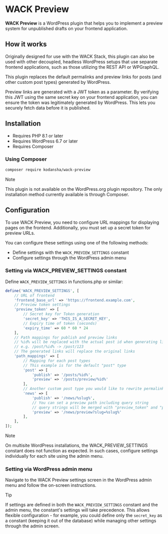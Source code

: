 # WACK Preview

**WACK Preview** is a WordPress plugin that helps you to implement a preview
system for unpublished drafts on your frontend application.

## How it works

Originally designed for use with the WACK Stack, this plugin can also be used
with other decoupled, headless WordPress setups that use separate frontend
applications, such as those utilizing the REST API or WPGraphQL.

This plugin replaces the default permalinks and preview links for posts (and
other custom post types) generated by WordPress.

Preview links are generated with a JWT token as a parameter. By verifying this
JWT using the same secret key on your frontend application, you can ensure the
token was legitimately generated by WordPress. This lets you securely fetch data
before it is published.

## Installation

- Requires PHP 8.1 or later
- Requires WordPress 6.7 or later
- Requires Composer

### Using Composer

```bash
composer require kodansha/wack-preview
```

> [!NOTE]
> This plugin is not available on the WordPress.org plugin repository.
> The only installation method currently available is through Composer.

## Configuration

To use WACK Preview, you need to configure URL mappings for displaying pages on
the frontend. Additionally, you must set up a secret token for preview URLs.

You can configure these settings using one of the following methods:

- Define settings with the `WACK_PREVIEW_SETTINGS` constant
- Configure settings through the WordPress admin menu

### Setting via WACK_PREVIEW_SETTINGS constant

Define `WACK_PREVIEW_SETTINGS` in functions.php or similar:

```php
define('WACK_PREVIEW_SETTINGS', [
    // URL of frontend
    'frontend_base_url' => 'https://frontend.example.com',
    // Preview token settings
    'preview_token' => [
        // Secret key for Token generation
        'secret_key' => 'THIS_IS_A_SECRET_KEY',
        // Expiry time of token (seconds)
        'expiry_time' => 60 * 60 * 24
    ],
    // Path mappings for publish and preview links
    // %id% will be replaced with the actual post id when generating links
    // e.g. /post/%id% -> /post/123
    // The generated links will replace the original links
    'path_mappings' => [
        // Mapping for each post types
        // This example is for the default "post" type
        'post' => [
            'publish' => '/posts/%id%',
            'preview' => '/posts/preview/%id%'
        ],
        // Another custom post type you would like to rewrite permalinks
        'news' => [
            'publish' => '/news/%slug%',
            // You can set a preview path including query string
            // query strings will be merged with "preview_token" and "preview"
            'preview' => '/news/preview?slug=%slug%'
        ],
    ],
]);
```

> [!NOTE]
> On multisite WordPress installations, the WACK_PREVIEW_SETTINGS constant does
> not function as expected. In such cases, configure settings individually for
> each site using the admin menu.

### Setting via WordPress admin menu

Navigate to the WACK Preview settings screen in the WordPress admin menu and
follow the on-screen instructions.

> [!TIP]
> If settings are defined in both the `WACK_PREVIEW_SETTINGS` constant and the
> admin menu, the constant's settings will take precedence. This allows flexible
> configuration - for example, you could define only the `secret_key` as a
> constant (keeping it out of the database) while managing other settings
> through the admin screen.
